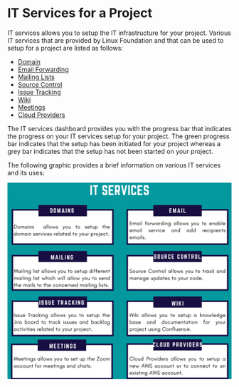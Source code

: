 # IT Services for a Project

IT services allows you to setup the IT infrastructure for your project. Various IT services that are provided by Linux Foundation and that can be used to setup for a project are listed as follows:

* [Domain](https://docs.linuxfoundation.org/lfx/project-control-center-pre-release/it-services-for-a-project/setting-up-a-domain-for-a-project)
* [Email Forwarding](https://docs.linuxfoundation.org/lfx/project-control-center-pre-release/it-services-for-a-project/enabling-email-forwarding)
* [Mailing Lists](https://docs.linuxfoundation.org/lfx/project-control-center-pre-release/it-services-for-a-project/mailing-list)
* [Source Control](https://docs.linuxfoundation.org/lfx/project-control-center-pre-release/it-services-for-a-project/source-control)&#x20;
* [Issue Tracking](https://docs.linuxfoundation.org/lfx/project-control-center-pre-release/it-services-for-a-project/issue-tracking-for-a-project)
* [Wiki](https://docs.linuxfoundation.org/lfx/project-control-center-pre-release/it-services-for-a-project/setting-up-wiki)
* [Meetings](https://docs.linuxfoundation.org/lfx/project-control-center-pre-release/it-services-for-a-project/meetings)
* [Cloud Providers](https://docs.linuxfoundation.org/lfx/project-control-center-pre-release/it-services-for-a-project/cloud-providers)

The IT services dashboard provides you with the progress bar that indicates the progress on your IT services setup for your project. The green progress bar indicates that the setup has been initiated for your project whereas a grey bar indicates that the setup has not been started on your project.

The following graphic provides a brief information on various IT services and its uses:

![IT Services ](<../../.gitbook/assets/IT Services (1).png>)

​
